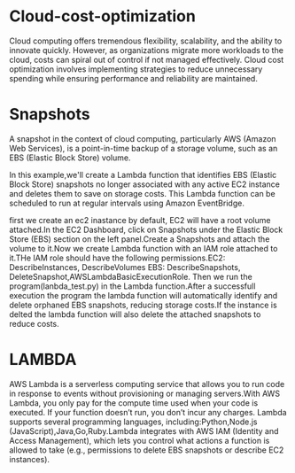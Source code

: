 # Cloud-cost-optimization

Cloud computing offers tremendous flexibility, scalability, and the ability to innovate quickly. However, as organizations migrate more workloads to the cloud, costs can spiral out of control if not managed effectively. Cloud cost optimization involves implementing strategies to reduce unnecessary spending while ensuring performance and reliability are maintained.

# Snapshots

A snapshot in the context of cloud computing, particularly AWS (Amazon Web Services), is a point-in-time backup of a storage volume, such as an EBS (Elastic Block Store) volume. 

In this example,we'll create a Lambda function that identifies EBS (Elastic Block Store) snapshots no longer associated with any active EC2 instance and deletes them to save on storage costs. This Lambda function can be scheduled to run at regular intervals using Amazon EventBridge.

first we create an ec2 inastance by default, EC2 will have a root volume attached.In the EC2 Dashboard, click on Snapshots under the Elastic Block Store (EBS) section on the left panel.Create a Snapshots and attach the volume to it.Now we create Lambda function with an IAM role attached to it.THe IAM role should have the following permissions.EC2: DescribeInstances, DescribeVolumes EBS: DescribeSnapshots, DeleteSnapshot,AWSLambdaBasicExecutionRole.
     Then we run the program(lanbda_test.py) in the Lambda function.After a successfull execution the program the lambda function will  automatically identify and delete orphaned EBS snapshots, reducing storage costs.If the instance is delted the lambda function will also delete the attached snapshots to reduce costs.


# LAMBDA 
AWS Lambda is a serverless computing service that allows you to run code in response to events without provisioning or managing servers.With AWS Lambda, you only pay for the compute time used when your code is executed. If your function doesn’t run, you don’t incur any charges. Lambda supports several programming languages, including:Python,Node.js (JavaScript),Java,Go,Ruby.Lambda integrates with AWS IAM (Identity and Access Management), which lets you control what actions a function is allowed to take (e.g., permissions to delete EBS snapshots or describe EC2 instances).
